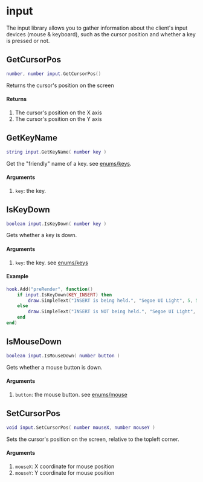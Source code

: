 # input

The input library allows you to gather information about the client's input devices (mouse & keyboard), such as the cursor position and whether a key is pressed or not.

## GetCursorPos

```lua
number, number input.GetCursorPos()
```

Returns the cursor's position on the screen

#### Returns

1. The cursor's position on the X axis
2. The cursor's position on the Y axis

## GetKeyName

```lua
string input.GetKeyName( number key )
```

Get the "friendly" name of a key. see [enums/keys](../Types/enums.md#keys).

#### Arguments

1. `key`: the key. 


## IsKeyDown

```lua
boolean input.IsKeyDown( number key )
```

Gets whether a key is down.

#### Arguments

1. `key`: the key. see [enums/keys](../Types/enums.md#keys)

#### Example

```lua
hook.Add("preRender", function()
    if input.IsKeyDown(KEY_INSERT) then
        draw.SimpleText("INSERT is being held.", "Segoe UI Light", 5, 5)
    else
        draw.SimpleText("INSERT is NOT being held.", "Segoe UI Light", 5, 5)
    end
end)
```

## IsMouseDown

```lua
boolean input.IsMouseDown( number button )
```

Gets whether a mouse button is down.

#### Arguments

1. `button`: the mouse button. see [enums/mouse](../Types/enums.md#mouse)


## SetCursorPos

```lua
void input.SetCursorPos( number mouseX, number mouseY )
```

Sets the cursor's position on the screen, relative to the topleft corner.

#### Arguments

1. `mouseX`: X coordinate for mouse position
2. `mouseY`: Y coordinate for mouse position

